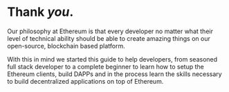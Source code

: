 # Thank _you_.

Our philosophy at Ethereum is that every developer no matter what their level of technical ability should be able to create amazing things on our open-source, blockchain based platform. 

With this in mind we started this guide to help developers, from seasoned full stack developer to a complete beginner to learn how to setup the Ethereum clients, build DAPPs and in the process learn the skills necessary to build decentralized applications on top of Ethereum.

